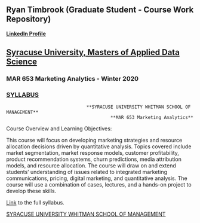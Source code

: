 ## Ryan Timbrook (Graduate Student - Course Work Repository)
**[LinkedIn Profile](https://www.linkedin.com/in/ryantimbrook/)**

## [Syracuse University, Masters of Applied Data Science](https://ischool.syr.edu/academics/graduate/masters-degrees/ms-in-applied-data-science/)

### MAR 653 Marketing Analytics - Winter 2020
### [SYLLABUS](./MAR_653_Syllabus.pdf)

                                  **SYRACUSE UNIVERSITY WHITMAN SCHOOL OF MANAGEMENT**
                                           **MAR 653 Marketing Analytics**        

Course Overview and Learning Objectives:<br>
 
This course will focus on developing marketing strategies and resource allocation decisions driven by quantitative analysis. Topics covered include market segmentation, market response models, customer profitability, product recommendation systems, churn predictions, media attribution models, and resource allocation. The course will draw on and extend students’ understanding of issues related to integrated marketing communications, pricing, digital marketing, and quantitative analysis. The course will use a combination of cases, lectures, and a hands-on project to develop these skills.    
 
[Link](./MAR_653_Syllabus.pdf) to the full syllabus.

[SYRACUSE UNIVERSITY WHITMAN SCHOOL OF MANAGEMENT](https://whitman.syr.edu/)
